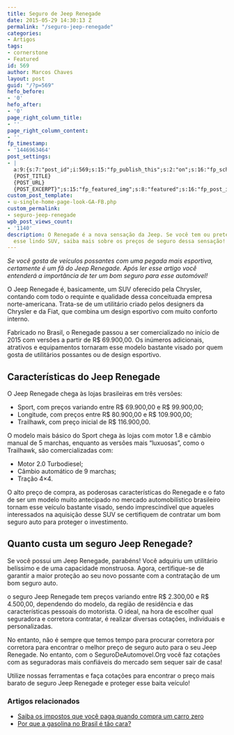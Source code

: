 ```yaml
---
title: Seguro de Jeep Renegade
date: 2015-05-29 14:30:13 Z
permalink: "/seguro-jeep-renegade"
categories:
- Artigos
tags:
- cornerstone
- Featured
id: 569
author: Marcos Chaves
layout: post
guid: "/?p=569"
hefo_before:
- '0'
hefo_after:
- '0'
page_right_column_title:
- ''
page_right_column_content:
- ''
fp_timestamp:
- '1446963464'
post_settings:
- |
  a:9:{s:7:"post_id";i:569;s:15:"fp_publish_this";s:2:"on";s:16:"fp_schedule_this";s:3:"yes";s:11:"fp_datetime";s:0:"";s:18:"fp_timezone_offset";s:3:"120";s:8:"msg_body";s:66:"Novo post no {SITE_NAME}
  {POST_TITLE}
  {POST_URL}
  {POST_EXCERPT}";s:15:"fp_featured_img";s:8:"featured";s:16:"fp_post_img_text";s:0:"";s:5:"pages";a:2:{i:0;s:3:"own";i:1;s:15:"520743491417556";}}
custom_post_template:
- u-single-home-page-look-GA-FB.php
custom_permalink:
- seguro-jeep-renegade
wpb_post_views_count:
- '1140'
description: O Renegade é a nova sensação da Jeep. Se você tem ou pretende adquirir
  esse lindo SUV, saiba mais sobre os preços de seguro dessa sensação!
---
```


_Se você gosta de veículos possantes com uma pegada mais esportiva, certamente é um fã do Jeep Renegade. Após ler esse artigo você entenderá a importância de ter um bom seguro para esse automóvel!_

O Jeep Renegade é, basicamente, um SUV oferecido pela Chrysler, contando com todo o requinte e qualidade dessa conceituada empresa norte-americana. Trata-se de um utilitário criado pelos designers da Chrysler e da Fiat, que combina um design esportivo com muito conforto interno.

Fabricado no Brasil, o Renegade passou a ser comercializado no início de 2015 com versões a partir de R$ 69.900,00. Os inúmeros adicionais, atrativos e equipamentos tornaram esse modelo bastante visado por quem gosta de utilitários possantes ou de design esportivo.

## Características do Jeep Renegade

O Jeep Renegade chega às lojas brasileiras em três versões:

<ul title="Jeep Renegade versões">
  <li>
    Sport, com preços variando entre R$ 69.900,00 e R$ 99.900,00;
  </li>
  <li>
    Longitude, com preços entre R$ 80.900,00 e R$ 109.900,00;
  </li>
  <li>
    Trailhawk, com preço inicial de R$ 116.900,00.
  </li>
</ul>

O modelo mais básico do Sport chega às lojas com motor 1.8 e câmbio manual de 5 marchas, enquanto as versões mais “luxuosas”, como o Trailhawk, são comercializadas com:

<ul title="Jeep Renegade Trailhawk">
  <li>
    Motor 2.0 Turbodiesel;
  </li>
  <li>
    Câmbio automático de 9 marchas;
  </li>
  <li>
    Tração 4&#215;4.
  </li>
</ul>

O alto preço de compra, as poderosas características do Renegade e o fato de ser um modelo muito antecipado no mercado automobilístico brasileiro tornam esse veículo bastante visado, sendo imprescindível que aqueles interessados na aquisição desse SUV se certifiquem de contratar um bom seguro auto para proteger o investimento.

## Quanto custa um seguro Jeep Renegade?

Se você possui um Jeep Renegade, parabéns! Você adquiriu um utilitário belíssimo e de uma capacidade monstruosa. Agora, certifique-se de garantir a maior proteção ao seu novo possante com a contratação de um bom seguro auto.

o seguro Jeep Renegade tem preços variando entre R$ 2.300,00 e R$ 4.500,00, dependendo do modelo, da região de residência e das características pessoais do motorista. O ideal, na hora de escolher qual seguradora e corretora contratar, é realizar diversas cotações, individuais e personalizadas.

No entanto, não é sempre que temos tempo para procurar corretora por corretora para encontrar o melhor preço de seguro auto para o seu Jeep Renegade. No entanto, com o SeguroDeAutomovel.Org você faz cotações com as seguradoras mais confiáveis do mercado sem sequer sair de casa!

Utilize nossas ferramentas e faça cotações para encontrar o preço mais barato de seguro Jeep Renegade e proteger esse baita veículo!

### Artigos relacionados

  * <a href="/impostos-na-hora-de-comprar-uma-carro-zero" target="_blank">Saiba os impostos que você paga quando compra um carro zero</a>
  * <a href="/por-que-a-gasolina-no-brasil-e-tao-cara" target="_blank">Por que a gasolina no Brasil é tão cara?</a>